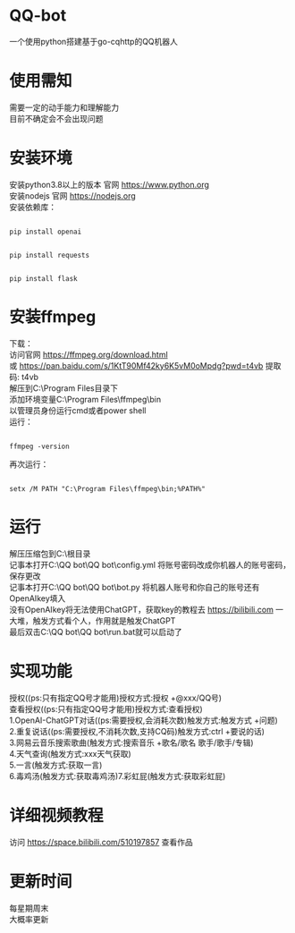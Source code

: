 # QQ-bot
一个使用python搭建基于go-cqhttp的QQ机器人
# 使用需知
需要一定的动手能力和理解能力
<br>
目前不确定会不会出现问题
# 安装环境
安装python3.8以上的版本 官网 https://www.python.org
<br>
安装nodejs 官网 https://nodejs.org
<br>
安装依赖库：
<pre><code>
pip install openai
</code></pre>
<pre><code>
pip install requests
</code></pre>
<pre><code>
pip install flask
</code></pre>
# 安装ffmpeg
下载：
<br>
访问官网 https://ffmpeg.org/download.html
<br>
或 https://pan.baidu.com/s/1KtT90Mf42ky6K5vM0oMpdg?pwd=t4vb 提取码: t4vb 
<br>
解压到C:\Program Files目录下
<br>
添加环境变量C:\Program Files\ffmpeg\bin
<br>
以管理员身份运行cmd或者power shell
<br>
运行：
<pre><code>
ffmpeg -version
</code></pre>
再次运行：
<pre><code>
setx /M PATH "C:\Program Files\ffmpeg\bin;%PATH%"
</code></pre>
# 运行
解压压缩包到C:\根目录
<br>
记事本打开C:\QQ bot\QQ bot\config.yml 将账号密码改成你机器人的账号密码，保存更改
<br>
记事本打开C:\QQ bot\QQ bot\bot.py 将机器人账号和你自己的账号还有OpenAIkey填入
<br>
没有OpenAIkey将无法使用ChatGPT，获取key的教程去 https://bilibili.com 一大堆，触发方式看个人，作用就是触发ChatGPT
<br>
最后双击C:\QQ bot\QQ bot\run.bat就可以启动了
# 实现功能
授权((ps:只有指定QQ号才能用)授权方式:授权 +@xxx/QQ号)
<br>
查看授权((ps:只有指定QQ号才能用)授权方式:查看授权)
<br>
1.OpenAI-ChatGPT对话((ps:需要授权,会消耗次数)触发方式:触发方式 +问题)
<br>
2.重复说话((ps:需要授权,不消耗次数,支持CQ码)触发方式:ctrl +要说的话)
<br>
3.网易云音乐搜索歌曲(触发方式:搜索音乐 +歌名/歌名 歌手/歌手/专辑)
<br>
4.天气查询(触发方式:xxx天气获取)
<br>
5.一言(触发方式:获取一言)
<br>
6.毒鸡汤(触发方式:获取毒鸡汤)7.彩虹屁(触发方式:获取彩虹屁)
# 详细视频教程
访问 https://space.bilibili.com/510197857 查看作品
# 更新时间
每星期周末
<br>
大概率更新
